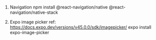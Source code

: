 1. Navigation
   npm install @react-navigation/native @react-navigation/native-stack

2. Expo image picker
   ref: https://docs.expo.dev/versions/v45.0.0/sdk/imagepicker/
   expo install expo-image-picker
